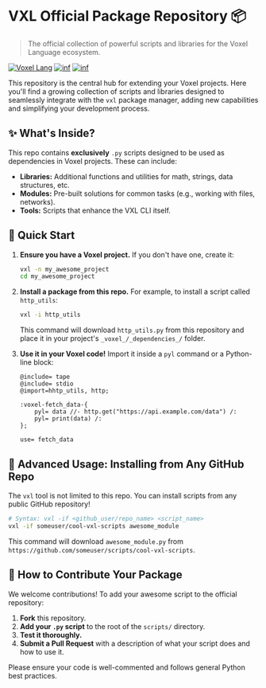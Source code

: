 # VXL Official Package Repository 📦

> The official collection of powerful scripts and libraries for the Voxel Language ecosystem.

[![Voxel Lang](https://img.shields.io/badge/Voxel-Lang-brightgreen?style=for-the-badge)](https://github.com/Intelektika-team/vxl)
[![inf](https://img.shields.io/badge/Version-0.7.2-blue?style=for-the-badge)](#)
[![inf](https://img.shields.io/badge/Join-us-red?style=for-the-badge)](https://intelektika-team.github.io/)

This repository is the central hub for extending your Voxel projects. Here you'll find a growing collection of scripts and libraries designed to seamlessly integrate with the `vxl` package manager, adding new capabilities and simplifying your development process.

## ✨ What's Inside?

This repo contains **exclusively** `.py` scripts designed to be used as dependencies in Voxel projects. These can include:
- **Libraries:** Additional functions and utilities for math, strings, data structures, etc.
- **Modules:** Pre-built solutions for common tasks (e.g., working with files, networks).
- **Tools:** Scripts that enhance the VXL CLI itself.

## 🚀 Quick Start

1.  **Ensure you have a Voxel project.** If you don't have one, create it:
    ```bash
    vxl -n my_awesome_project
    cd my_awesome_project
    ```

2.  **Install a package from this repo.** For example, to install a script called `http_utils`:
    ```bash
    vxl -i http_utils
    ```
    This command will download `http_utils.py` from this repository and place it in your project's `_voxel_/_dependencies_/` folder.

3.  **Use it in your Voxel code!** Import it inside a `pyl` command or a Python-line block:
    ```voxel
    @include= tape
    @include= stdio
    @import=hhtp_utils, http;

    :voxel-fetch_data-{
        pyl= data //- http.get("https://api.example.com/data") /:
        pyl= print(data) /:
    };

    use= fetch_data
    ```

## 🔧 Advanced Usage: Installing from Any GitHub Repo

The `vxl` tool is not limited to this repo. You can install scripts from any public GitHub repository!

```bash
# Syntax: vxl -if <github_user/repo_name> <script_name>
vxl -if someuser/cool-vxl-scripts awesome_module
```
This command will download `awesome_module.py` from `https://github.com/someuser/scripts/cool-vxl-scripts`.

## 🤝 How to Contribute Your Package

We welcome contributions! To add your awesome script to the official repository:

1.  **Fork** this repository.
2.  **Add your `.py` script** to the root of the `scripts/` directory.
3.  **Test it thoroughly.**
4.  **Submit a Pull Request** with a description of what your script does and how to use it.

Please ensure your code is well-commented and follows general Python best practices.
